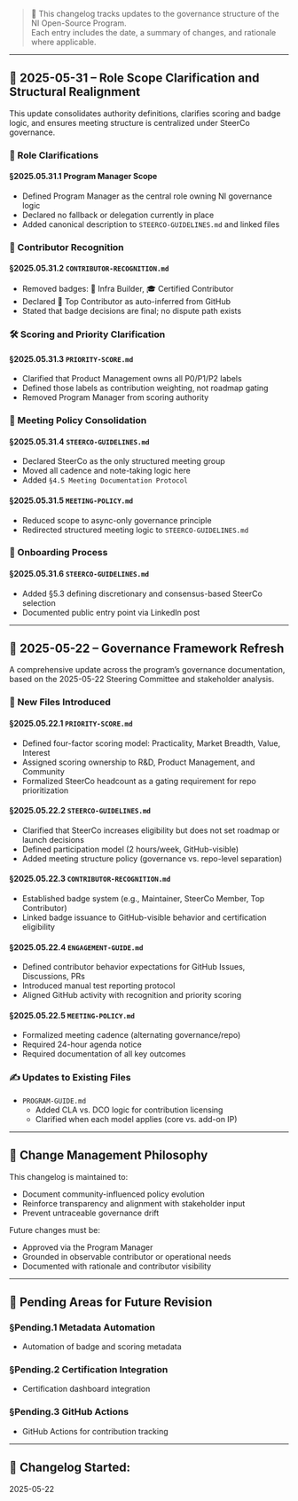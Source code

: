> 📜 This changelog tracks updates to the governance structure of the NI Open-Source Program.  
> Each entry includes the date, a summary of changes, and rationale where applicable.

---

## 📅 2025-05-31 – Role Scope Clarification and Structural Realignment

This update consolidates authority definitions, clarifies scoring and badge logic, and ensures meeting structure is centralized under SteerCo governance.

### 🧭 Role Clarifications

#### §2025.05.31.1 Program Manager Scope
- Defined Program Manager as the central role owning NI governance logic
- Declared no fallback or delegation currently in place
- Added canonical description to `STEERCO-GUIDELINES.md` and linked files

### 🏅 Contributor Recognition

#### §2025.05.31.2 `CONTRIBUTOR-RECOGNITION.md`
- Removed badges: 🧱 Infra Builder, 🎓 Certified Contributor
- Declared 💬 Top Contributor as auto-inferred from GitHub
- Stated that badge decisions are final; no dispute path exists

### 🛠 Scoring and Priority Clarification

#### §2025.05.31.3 `PRIORITY-SCORE.md`
- Clarified that Product Management owns all P0/P1/P2 labels
- Defined those labels as contribution weighting, not roadmap gating
- Removed Program Manager from scoring authority

### 🔄 Meeting Policy Consolidation

#### §2025.05.31.4 `STEERCO-GUIDELINES.md`
- Declared SteerCo as the only structured meeting group
- Moved all cadence and note-taking logic here
- Added `§4.5 Meeting Documentation Protocol`

#### §2025.05.31.5 `MEETING-POLICY.md`
- Reduced scope to async-only governance principle
- Redirected structured meeting logic to `STEERCO-GUIDELINES.md`

### 🧭 Onboarding Process

#### §2025.05.31.6 `STEERCO-GUIDELINES.md`
- Added §5.3 defining discretionary and consensus-based SteerCo selection
- Documented public entry point via LinkedIn post

---

## 📅 2025-05-22 – Governance Framework Refresh

A comprehensive update across the program’s governance documentation, based on the 2025-05-22 Steering Committee and stakeholder analysis.

### 🔧 New Files Introduced

#### §2025.05.22.1 `PRIORITY-SCORE.md`
- Defined four-factor scoring model: Practicality, Market Breadth, Value, Interest
- Assigned scoring ownership to R&D, Product Management, and Community
- Formalized SteerCo headcount as a gating requirement for repo prioritization

#### §2025.05.22.2 `STEERCO-GUIDELINES.md`
- Clarified that SteerCo increases eligibility but does not set roadmap or launch decisions
- Defined participation model (2 hours/week, GitHub-visible)
- Added meeting structure policy (governance vs. repo-level separation)

#### §2025.05.22.3 `CONTRIBUTOR-RECOGNITION.md`
- Established badge system (e.g., Maintainer, SteerCo Member, Top Contributor)
- Linked badge issuance to GitHub-visible behavior and certification eligibility

#### §2025.05.22.4 `ENGAGEMENT-GUIDE.md`
- Defined contributor behavior expectations for GitHub Issues, Discussions, PRs
- Introduced manual test reporting protocol
- Aligned GitHub activity with recognition and priority scoring

#### §2025.05.22.5 `MEETING-POLICY.md`
- Formalized meeting cadence (alternating governance/repo)
- Required 24-hour agenda notice
- Required documentation of all key outcomes

### ✍️ Updates to Existing Files

- `PROGRAM-GUIDE.md`  
  - Added CLA vs. DCO logic for contribution licensing  
  - Clarified when each model applies (core vs. add-on IP)

---

## 🧭 Change Management Philosophy

This changelog is maintained to:

- Document community-influenced policy evolution
- Reinforce transparency and alignment with stakeholder input
- Prevent untraceable governance drift

Future changes must be:

- Approved via the Program Manager
- Grounded in observable contributor or operational needs
- Documented with rationale and contributor visibility

---

## 📌 Pending Areas for Future Revision

### §Pending.1 Metadata Automation
- Automation of badge and scoring metadata

### §Pending.2 Certification Integration
- Certification dashboard integration

### §Pending.3 GitHub Actions
- GitHub Actions for contribution tracking

---

## 📁 Changelog Started:
2025-05-22
